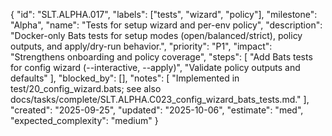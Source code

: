 {
  "id": "SLT.ALPHA.017",
  "labels": ["tests", "wizard", "policy"],
  "milestone": "Alpha",
  "name": "Tests for setup wizard and per-env policy",
  "description": "Docker-only Bats tests for setup modes (open/balanced/strict), policy outputs, and apply/dry-run behavior.",
  "priority": "P1",
  "impact": "Strengthens onboarding and policy coverage",
  "steps": [
    "Add Bats tests for config wizard (--interactive, --apply)",
    "Validate policy outputs and defaults"
  ],
  "blocked_by": [],
  "notes": [
    "Implemented in test/20_config_wizard.bats; see also docs/tasks/complete/SLT.ALPHA.C023_config_wizard_bats_tests.md."
  ],
  "created": "2025-09-25",
  "updated": "2025-10-06",
  "estimate": "med",
  "expected_complexity": "medium"
}

